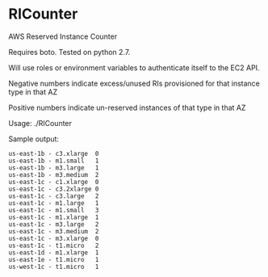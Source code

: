 # RICounter
AWS Reserved Instance Counter

Requires boto.  Tested on python 2.7.

Will use roles or environment variables to authenticate itself to the EC2 API.

Negative numbers indicate excess/unused RIs provisioned for that instance type in that AZ

Positive numbers indicate un-reserved instances of that type in that AZ

Usage: ./RICounter

Sample output:

    us-east-1b - c3.xlarge  0
    us-east-1b - m1.small   1
    us-east-1b - m3.large   1
    us-east-1b - m3.medium  2
    us-east-1c - c1.xlarge  0
    us-east-1c - c3.2xlarge 0
    us-east-1c - c3.large   2
    us-east-1c - m1.large   1
    us-east-1c - m1.small   3
    us-east-1c - m1.xlarge  1
    us-east-1c - m3.large   2
    us-east-1c - m3.medium  2
    us-east-1c - m3.xlarge  0
    us-east-1c - t1.micro   2
    us-east-1d - m1.xlarge  1
    us-east-1e - t1.micro   1
    us-west-1c - t1.micro   1

